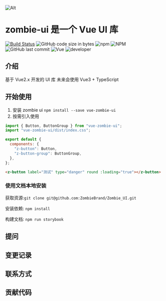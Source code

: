 ![Alt](https://repobeats.axiom.co/api/embed/a29a41089283cd78c9d7795cdde64a910b707af5.svg "Repobeats analytics image")

# zombie-ui 是一个 Vue UI 库

[![Build Status](https://travis-ci.com/ZombieBrand/Zombie_UI.svg?branch=main)](https://travis-ci.com/ZombieBrand/Zombie_UI)
![GitHub code size in bytes](https://img.shields.io/github/languages/code-size/ZombieBrand/Zombie_UI)
![npm](https://img.shields.io/npm/v/vue-zombie-ui)
![NPM](https://img.shields.io/npm/l/vue-zombie-ui)
![GitHub last commit](https://img.shields.io/github/last-commit/ZombieBrand/Zombie_UI)
![Vue](https://img.shields.io/badge/Vue-2.x-brightgreen)
![developer](https://img.shields.io/badge/developer-ZombieBrand-lightgrey)

## 介绍

基于 Vue2.x 开发的 UI 库
未来会使用 Vue3 + TypeScript

## 开始使用

1. 安装 zombie ui
   `npm install --save vue-zombie-ui`
2. 按需引入使用

```js
import { Button, ButtonGroup } from "vue-zombie-ui";
import "vue-zombie-ui/dist/index.css";

export default {
  components: {
    "z-button": Button,
    "z-button-group": ButtonGroup,
  },
};
```

```html
<z-button label="测试" type="danger" round :loading="true"></z-button>
```

### 使用文档本地安装

获取资源:`git clone git@github.com:ZombieBrand/Zombie_UI.git`

安装依赖: `npm install`

构建文档: `npm run storybook`

## 提问

## 变更记录

## 联系方式

## 贡献代码
